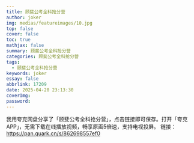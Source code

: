 ```yaml
---
title: 顾斐公考全科抢分营
author: joker
img: medias/featureimages/10.jpg
top: false
cover: false
toc: true
mathjax: false
summary: 顾斐公考全科抢分营
categories: 顾斐公考全科抢分营
tags:
  - 顾斐公考全科抢分营
keywords: joker
essay: false
abbrlink: 17209
date: 2025-04-20 23:13:30
coverImg:
password:
---
```


我用夸克网盘分享了「顾斐公考全科抢分营」，点击链接即可保存。打开「夸克APP」，无需下载在线播放视频，畅享原画5倍速，支持电视投屏。
链接：https://pan.quark.cn/s/862698557ef0
